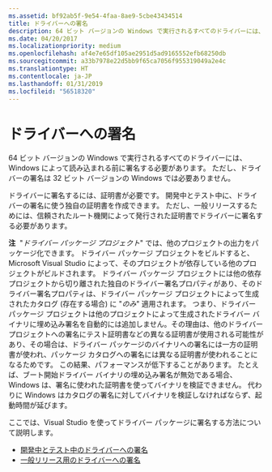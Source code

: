 ```yaml
---
ms.assetid: bf92ab5f-9e54-4faa-8ae9-5cbe43434514
title: ドライバーへの署名
description: 64 ビット バージョンの Windows で実行されるすべてのドライバーには、Windows によって読み込まれる前に署名する必要があります。 ただし、ドライバーの署名は 32 ビット バージョンの Windows では必要ありません。Visual Studio がドライバー パッケージに署名します。
ms.date: 04/20/2017
ms.localizationpriority: medium
ms.openlocfilehash: af4e7e65df105ae2951d5ad9165552efb68250db
ms.sourcegitcommit: a33b7978e22d5bb9f65ca7056f955319049a2e4c
ms.translationtype: HT
ms.contentlocale: ja-JP
ms.lasthandoff: 01/31/2019
ms.locfileid: "56518320"
---
```

# <a name="signing-a-driver"></a>ドライバーへの署名

64 ビット バージョンの Windows で実行されるすべてのドライバーには、Windows によって読み込まれる前に署名する必要があります。 ただし、ドライバーの署名は 32 ビット バージョンの Windows では必要ありません。

ドライバーに署名するには、証明書が必要です。 開発中とテスト中に、ドライバーの署名に使う独自の証明書を作成できます。 ただし、一般リリースするためには、信頼されたルート機関によって発行された証明書でドライバーに署名する必要があります。

**注**  "*ドライバー パッケージ プロジェクト*" では、他のプロジェクトの出力をパッケージ化できます。 ドライバー パッケージ プロジェクトをビルドすると、Microsoft Visual Studio によって、そのプロジェクトが依存している他のプロジェクトがビルドされます。 ドライバー パッケージ プロジェクトには他の依存プロジェクトから切り離された独自のドライバー署名プロパティがあり、そのドライバー署名プロパティは、ドライバー パッケージ プロジェクトによって生成されたカタログ (存在する場合) に "*のみ*" 適用されます。 つまり、ドライバー パッケージ プロジェクトは他のプロジェクトによって生成されたドライバー バイナリに埋め込み署名を自動的には追加しません。その理由は、他のドライバー プロジェクトへの署名にテスト証明書などの異なる証明書が使用される可能性があり、その場合は、ドライバー パッケージのバイナリへの署名には一方の証明書が使われ、パッケージ カタログへの署名には異なる証明書が使われることになるためです。 この結果、パフォーマンスが低下することがあります。 たとえば、ブート開始ドライバー バイナリの埋め込み署名が無効である場合、Windows は、署名に使われた証明書を使ってバイナリを検証できません。 代わりに Windows はカタログの署名に対してバイナリを検証しなければならず、起動時間が延びます。

 

ここでは、Visual Studio を使ってドライバー パッケージに署名する方法について説明します。

-   [開発中とテスト中のドライバーへの署名](signing-a-driver-during-development-and-testing.md)
-   [一般リリース用のドライバーへの署名](signing-a-driver-for-public-release.md)

 

 





